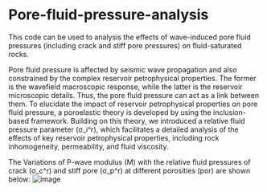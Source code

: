 # Pore-fluid-pressure-analysis

This code can be used to analysis the effects of wave-induced pore fluid pressures (including crack and stiff pore pressures) on fluid-saturated rocks. 

Pore fluid pressure is affected by seismic wave propagation and also constrained by the complex reservoir petrophysical properties. The former is the wavefield macroscopic response, while the latter is the reservoir microscopic details. Thus, the pore fluid pressure can act as a link between them. To elucidate the impact of reservoir petrophysical properties on pore fluid pressure, a poroelastic theory is developed by using the inclusion-based framework. Building on this theory, we introduced a relative fluid pressure parameter (σ_i^r), which facilitates a detailed analysis of the effects of key reservoir petrophysical properties, including rock inhomogeneity, permeability, and fluid viscosity. 

The Variations of P-wave modulus (M) with the relative fluid pressures of crack (σ_c^r) and stiff pore (σ_p^r) at different porosities (por) are shown below:
![image](https://github.com/user-attachments/assets/3de8a1c5-341a-46d8-9a56-6031c263b632)

